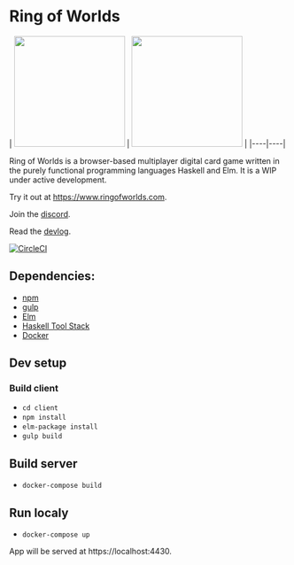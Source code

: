 # Ring of Worlds

|
<img src="https://i.imgur.com/z9Jo00u.gif" height="200"> | <img src="https://i.imgur.com/PgOAsJc.gif" height="200"> |
|----|----|

Ring of Worlds is a browser-based multiplayer digital card game written in the purely functional programming languages Haskell and Elm. It is a WIP under active development.

Try it out at https://www.ringofworlds.com.

Join the [discord](https://discord.gg/SVXXej4).

Read the [devlog](https://forums.tigsource.com/index.php?topic=66122.0).

[![CircleCI](https://circleci.com/gh/RoganMurley/Ring-of-Worlds.svg?style=shield)](https://circleci.com/gh/RoganMurley/Ring-of-Worlds)

## Dependencies:
* [npm](https://www.npmjs.com/get-npm)
* [gulp](https://www.npmjs.com/package/gulp)
* [Elm](https://guide.elm-lang.org/install.html)
* [Haskell Tool Stack](https://docs.haskellstack.org/en/stable/README/)
* [Docker](https://docs.docker.com/engine/installation/)

## Dev setup

### Build client
* `cd client`
* `npm install`
* `elm-package install`
* `gulp build`

## Build server
* `docker-compose build`

## Run localy
* `docker-compose up`

App will be served at https://localhost:4430.

